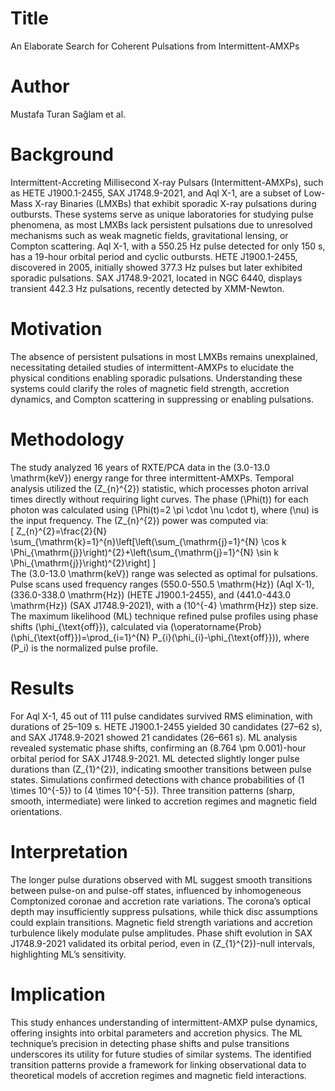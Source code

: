 # Title  
An Elaborate Search for Coherent Pulsations from Intermittent-AMXPs  

# Author  
Mustafa Turan Sağlam et al.  

# Background  
Intermittent-Accreting Millisecond X-ray Pulsars (Intermittent-AMXPs), such as HETE J1900.1-2455, SAX J1748.9-2021, and Aql X-1, are a subset of Low-Mass X-ray Binaries (LMXBs) that exhibit sporadic X-ray pulsations during outbursts. These systems serve as unique laboratories for studying pulse phenomena, as most LMXBs lack persistent pulsations due to unresolved mechanisms such as weak magnetic fields, gravitational lensing, or Compton scattering. Aql X-1, with a 550.25 Hz pulse detected for only 150 s, has a 19-hour orbital period and cyclic outbursts. HETE J1900.1-2455, discovered in 2005, initially showed 377.3 Hz pulses but later exhibited sporadic pulsations. SAX J1748.9-2021, located in NGC 6440, displays transient 442.3 Hz pulsations, recently detected by XMM-Newton.  

# Motivation  
The absence of persistent pulsations in most LMXBs remains unexplained, necessitating detailed studies of intermittent-AMXPs to elucidate the physical conditions enabling sporadic pulsations. Understanding these systems could clarify the roles of magnetic field strength, accretion dynamics, and Compton scattering in suppressing or enabling pulsations.  

# Methodology  
The study analyzed 16 years of RXTE/PCA data in the \(3.0-13.0 \mathrm{keV}\) energy range for three intermittent-AMXPs. Temporal analysis utilized the \(Z_{n}^{2}\) statistic, which processes photon arrival times directly without requiring light curves. The phase \(\Phi(t)\) for each photon was calculated using \(\Phi(t)=2 \pi \cdot \nu \cdot t\), where \(\nu\) is the input frequency. The \(Z_{n}^{2}\) power was computed via:  
\[
Z_{n}^{2}=\frac{2}{N} \sum_{\mathrm{k}=1}^{n}\left[\left(\sum_{\mathrm{j}=1}^{N} \cos k \Phi_{\mathrm{j}}\right)^{2}+\left(\sum_{\mathrm{j}=1}^{N} \sin k \Phi_{\mathrm{j}}\right)^{2}\right]
\]  
The \(3.0-13.0 \mathrm{keV}\) range was selected as optimal for pulsations. Pulse scans used frequency ranges \(550.0-550.5 \mathrm{Hz}\) (Aql X-1), \(336.0-338.0 \mathrm{Hz}\) (HETE J1900.1-2455), and \(441.0-443.0 \mathrm{Hz}\) (SAX J1748.9-2021), with a \(10^{-4} \mathrm{Hz}\) step size. The maximum likelihood (ML) technique refined pulse profiles using phase shifts \(\phi_{\text{off}}\), calculated via \(\operatorname{Prob}(\phi_{\text{off}})=\prod_{i=1}^{N} P_{i}(\phi_{i}-\phi_{\text{off}})\), where \(P_i\) is the normalized pulse profile.  

# Results  
For Aql X-1, 45 out of 111 pulse candidates survived RMS elimination, with durations of 25–109 s. HETE J1900.1-2455 yielded 30 candidates (27–62 s), and SAX J1748.9-2021 showed 21 candidates (26–661 s). ML analysis revealed systematic phase shifts, confirming an \(8.764 \pm 0.001\)-hour orbital period for SAX J1748.9-2021. ML detected slightly longer pulse durations than \(Z_{1}^{2}\), indicating smoother transitions between pulse states. Simulations confirmed detections with chance probabilities of \(1 \times 10^{-5}\) to \(4 \times 10^{-5}\). Three transition patterns (sharp, smooth, intermediate) were linked to accretion regimes and magnetic field orientations.  

# Interpretation  
The longer pulse durations observed with ML suggest smooth transitions between pulse-on and pulse-off states, influenced by inhomogeneous Comptonized coronae and accretion rate variations. The corona’s optical depth may insufficiently suppress pulsations, while thick disc assumptions could explain transitions. Magnetic field strength variations and accretion turbulence likely modulate pulse amplitudes. Phase shift evolution in SAX J1748.9-2021 validated its orbital period, even in \(Z_{1}^{2}\)-null intervals, highlighting ML’s sensitivity.  

# Implication  
This study enhances understanding of intermittent-AMXP pulse dynamics, offering insights into orbital parameters and accretion physics. The ML technique’s precision in detecting phase shifts and pulse transitions underscores its utility for future studies of similar systems. The identified transition patterns provide a framework for linking observational data to theoretical models of accretion regimes and magnetic field interactions.